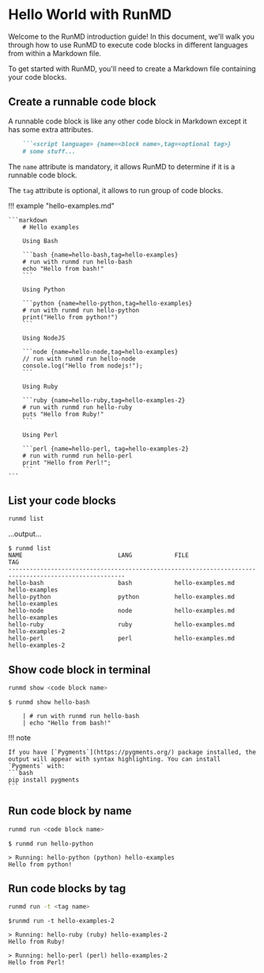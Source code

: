 # Hello World with RunMD

Welcome to the RunMD introduction guide! In this document, we'll walk you through how to use RunMD to execute code blocks in different languages from within a Markdown file.

To get started with RunMD, you'll need to create a Markdown file containing your code blocks.

## Create a runnable code block

A runnable code block is like any other code block in Markdown except it has some extra attributes. 

```markdown
    ```<script language> {name=<block name>,tag=<optional tag>}
    # some stuff...
```

The `name` attribute is mandatory, it allows RunMD to determine if it is a runnable code block.

The `tag` attribute is optional, it allows to run group of code blocks.

!!! example "hello-examples.md"

    ```markdown
        # Hello examples

        Using Bash

        ```bash {name=hello-bash,tag=hello-examples}
        # run with runmd run hello-bash
        echo "Hello from bash!"
        ```

        Using Python

        ```python {name=hello-python,tag=hello-examples}
        # run with runmd run hello-python
        print("Hello from python!")
        ```

        Using NodeJS

        ```node {name=hello-node,tag=hello-examples}
        // run with runmd run hello-node
        console.log("Hello from nodejs!");
        ```

        Using Ruby

        ```ruby {name=hello-ruby,tag=hello-examples-2}
        # run with runmd run hello-ruby
        puts "Hello from Ruby!"
        ```

        Using Perl

        ```perl {name=hello-perl, tag=hello-examples-2}
        # run with runmd run hello-perl
        print "Hello from Perl!";
        ```
    ```

## List your code blocks

```bash
runmd list
```

...output...

```console
$ runmd list
NAME                           LANG            FILE                                     TAG            
-------------------------------------------------------------------------------------------------------
hello-bash                     bash            hello-examples.md                        hello-examples 
hello-python                   python          hello-examples.md                        hello-examples 
hello-node                     node            hello-examples.md                        hello-examples 
hello-ruby                     ruby            hello-examples.md                        hello-examples-2
hello-perl                     perl            hello-examples.md                        hello-examples-2
```

## Show code block in terminal

```bash
runmd show <code block name>
```

```console
$ runmd show hello-bash

    | # run with runmd run hello-bash
    | echo "Hello from bash!"

```

!!! note

    If you have [`Pygments`](https://pygments.org/) package installed, the output will appear with syntax highlighting. You can install `Pygments` with:
    ```bash
    pip install pygments
    ```

## Run code block by name

```bash
runmd run <code block name>
```

```console
$ runmd run hello-python

> Running: hello-python (python) hello-examples
Hello from python!
```

## Run code blocks by tag

```bash
runmd run -t <tag name>
```

```console
$runmd run -t hello-examples-2

> Running: hello-ruby (ruby) hello-examples-2
Hello from Ruby!

> Running: hello-perl (perl) hello-examples-2
Hello from Perl!
```